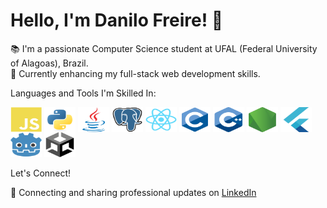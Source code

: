 # Hello, I'm Danilo Freire! 👋  
📚 I'm a passionate Computer Science student at UFAL (Federal University of Alagoas), Brazil.  
🌱 Currently enhancing my full-stack web development skills.  
  
Languages and Tools I'm Skilled In:  

<div>
  <!-- Icons for languages and tools -->
  <img align="center" alt="JavaScript" height="40" width="50" src="https://raw.githubusercontent.com/devicons/devicon/master/icons/javascript/javascript-plain.svg">
  <img align="center" alt="Python" height="40" width="50" src="https://raw.githubusercontent.com/devicons/devicon/master/icons/python/python-original.svg">
  <img align="center" alt="Java" height="40" width="50" src="https://raw.githubusercontent.com/devicons/devicon/master/icons/java/java-original.svg">
  <img align="center" alt="PostgreSQL" height="40" width="50" src="https://raw.githubusercontent.com/devicons/devicon/master/icons/postgresql/postgresql-original.svg">
  <img align="center" alt="React" height="40" width="50" src="https://raw.githubusercontent.com/devicons/devicon/master/icons/react/react-original.svg">
  <img align="center" alt="C" height="40" width="50" src="https://raw.githubusercontent.com/devicons/devicon/master/icons/c/c-original.svg">
  <img align="center" alt="C++" height="40" width="50" src="https://raw.githubusercontent.com/devicons/devicon/master/icons/cplusplus/cplusplus-original.svg">
  <img align="center" alt="Node.js" height="40" width="50" src="https://raw.githubusercontent.com/devicons/devicon/master/icons/nodejs/nodejs-original.svg">
  <img align="center" alt="Flutter" height="40" width="50" src="https://raw.githubusercontent.com/devicons/devicon/master/icons/flutter/flutter-original.svg">
  <img align="center" alt="Godot" height="40" width="50" src="https://raw.githubusercontent.com/devicons/devicon/master/icons/godot/godot-original.svg">
  <img align="center" alt="Unity" height="40" width="50" src="https://raw.githubusercontent.com/devicons/devicon/master/icons/unity/unity-original.svg">
</div>
<br>
Let's Connect!

💼 Connecting and sharing professional updates on <a href='https://www.linkedin.com/in/danilo-v-freire/'>LinkedIn</a>
